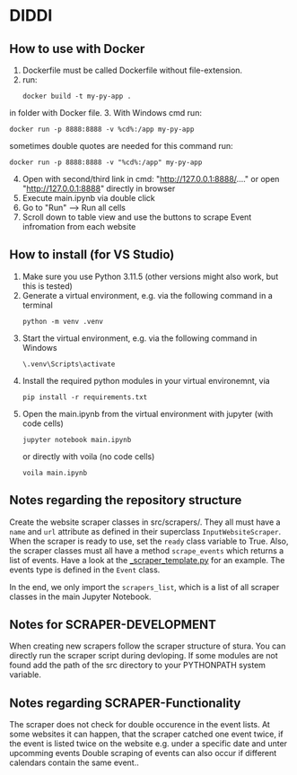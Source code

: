 # DIDDI
## How to use with Docker
1. Dockerfile must be called Dockerfile without file-extension.
2. run:
   ```
   docker build -t my-py-app .
   ```
in folder with Docker file.
3. With Windows cmd run:
   ```
   docker run -p 8888:8888 -v %cd%:/app my-py-app
   ```
sometimes double quotes are needed for this command run:
   ```
   docker run -p 8888:8888 -v "%cd%:/app" my-py-app
   ```
4. Open with second/third link in cmd: "http://127.0.0.1:8888/...." or open "http://127.0.0.1:8888" directly in browser 
5. Execute main.ipynb via double click
6. Go to "Run" --> Run all cells
7. Scroll down to table view and use the buttons to scrape Event infromation from each website


## How to install (for VS Studio)

1. Make sure you use Python 3.11.5 (other versions might also work, but this is tested)
2. Generate a virtual environment, e.g. via the following command in a terminal
   ```
   python -m venv .venv
   ```
3. Start the virtual environment, e.g. via the following command in Windows
   ```
   \.venv\Scripts\activate
   ```
4. Install the required python modules in your virtual environemnt, via
   ```
   pip install -r requirements.txt
   ```
5. Open the main.ipynb from the virtual environment with jupyter (with code cells)
   ```
   jupyter notebook main.ipynb
   ```
   or directly with voila (no code cells)
   ```
   voila main.ipynb
   ```

## Notes regarding the repository structure
Create the website scraper classes in src/scrapers/. They all must have a ```name``` and ```url``` attribute as defined in their
superclass ```InputWebsiteScraper```. When the scraper is ready to use, set the ```ready``` class variable to True.
Also, the scraper classes must all have a method ```scrape_events``` which returns a list of events. Have a look at the [_scraper_template.py](/src/scrapers/_scraper_template.py) for an example.
The events type is defined in the ```Event``` class.

In the end, we only import the ```scrapers_list```, which is a list of all scraper classes in the main Jupyter Notebook.

## Notes for SCRAPER-DEVELOPMENT
When creating new scrapers follow the scraper structure of stura. You can directly run the scraper script during devloping. If some modules are not found add the path of the src directory to your PYTHONPATH system variable.

## Notes regarding SCRAPER-Functionality
The scraper does not check for double occurence in the event lists. At some websites it can happen, that the scraper catched one event twice, if the event is listed twice on the website e.g. under a specific date and unter upcomming events
Double scraping of events can also occur if different calendars contain the same event..